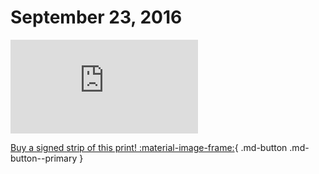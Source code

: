 # September 23, 2016

![](https://www.achewood.com/comic.php?date=09232016)

[Buy a signed strip of this print! :material-image-frame:](https://achewood-holiday-pop-up.myshopify.com/products/strip#09232016){ .md-button .md-button--primary }

